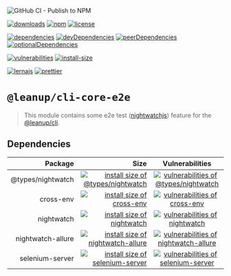 ![GitHub CI - Publish to NPM](https://github.com/leanupjs/leanup/workflows/GitHub%20CI%20-%20Publish%20to%20NPM/badge.svg)

[![downloads][downloads]][downloads-url]
[![npm][npm]][npm-url]
[![license][license]][license-url]

[![dependencies][dependencies]][dependencies-url]
[![devDependencies][devdependencies]][devdependencies-url]
[![peerDependencies][peerdependencies]][peerdependencies-url]
[![optionalDependencies][optionaldependencies]][optionaldependencies-url]

[![vulnerabilities][vulnerabilities]][vulnerabilities-url]
[![install-size][install-size]][install-size-url]

[![lernajs][lernajs]][lernajs-url]
[![prettier][prettier]][prettier-url]

[npm]: https://img.shields.io/npm/v/@leanup/cli-core-e2e
[npm-url]: https://www.npmjs.com/package/@leanup/cli-core-e2e
[dependencies]: https://img.shields.io/david/leanupjs/leanup?path=packages/cli/core/e2e
[dependencies-url]: https://david-dm.org/leanupjs/leanup/release%2F1.0?path=packages/cli/core/e2e
[peerdependencies]: https://img.shields.io/david/peer/leanupjs/leanup?path=packages/cli/core/e2e
[peerdependencies-url]: https://david-dm.org/leanupjs/leanup/release%2F1.0?path=packages/cli/core/e2e&type=peer
[optionaldependencies]: https://img.shields.io/david/optional/leanupjs/leanup?path=packages/cli/core/e2e
[optionaldependencies-url]: https://david-dm.org/leanupjs/leanup/release%2F1.0?path=packages/cli/core/e2e&type=optional
[devdependencies]: https://img.shields.io/david/dev/leanupjs/leanup?path=packages/cli/core/e2e
[devdependencies-url]: https://david-dm.org/leanupjs/leanup/release%2F1.0?path=packages/cli/core/e2e&type=dev
[vulnerabilities]: https://snyk.io/test/npm/@leanup/cli-core-e2e/badge.svg
[vulnerabilities-url]: https://snyk.io/test/npm/@leanup/cli-core-e2e
[downloads]: https://img.shields.io/npm/dm/@leanup/cli-core-e2e
[downloads-url]: https://npmcharts.com/compare/@leanup/cli-core-e2e?minimal=true
[install-size]: https://packagephobia.now.sh/badge?p=@leanup/cli-core-e2e
[install-size-url]: https://packagephobia.now.sh/result?p=@leanup/cli-core-e2e
[license]: https://img.shields.io/npm/l/@leanup/cli
[license-url]: https://github.com/leanupjs/leanup/blob/master/LICENSE
[lernajs]: https://img.shields.io/badge/managed%20with-lerna-blueviolet
[lernajs-url]: https://lerna.js.org
[prettier]: https://img.shields.io/badge/code_style-prettier-ff69b4.svg
[prettier-url]: https://prettier.io

# `@leanup/cli-core-e2e`

> This module contains some e2e test ([nightwatchjs](https://nightwatchjs.org/)) feature for the [@leanup/cli](https://www.npmjs.com/package/@leanup/cli).

## Dependencies

|           Package |                                                                                                                                                    Size |                                                               Vulnerabilities                                                               |
| ----------------: | ------------------------------------------------------------------------------------------------------------------------------------------------------: | :-----------------------------------------------------------------------------------------------------------------------------------------: |
| @types/nightwatch | [![install size of @types/nightwatch](https://packagephobia.now.sh/badge?p=@types/nightwatch)](https://packagephobia.now.sh/result?p=@types/nightwatch) | [![vulnerabilities of @types/nightwatch](https://snyk.io/test/npm/@types/nightwatch/badge.svg)](https://snyk.io/test/npm/@types/nightwatch) |
|         cross-env |                         [![install size of cross-env](https://packagephobia.now.sh/badge?p=cross-env)](https://packagephobia.now.sh/result?p=cross-env) |             [![vulnerabilities of cross-env](https://snyk.io/test/npm/cross-env/badge.svg)](https://snyk.io/test/npm/cross-env)             |
|        nightwatch |                      [![install size of nightwatch](https://packagephobia.now.sh/badge?p=nightwatch)](https://packagephobia.now.sh/result?p=nightwatch) |           [![vulnerabilities of nightwatch](https://snyk.io/test/npm/nightwatch/badge.svg)](https://snyk.io/test/npm/nightwatch)            |
| nightwatch-allure | [![install size of nightwatch-allure](https://packagephobia.now.sh/badge?p=nightwatch-allure)](https://packagephobia.now.sh/result?p=nightwatch-allure) | [![vulnerabilities of nightwatch-allure](https://snyk.io/test/npm/nightwatch-allure/badge.svg)](https://snyk.io/test/npm/nightwatch-allure) |
|   selenium-server |       [![install size of selenium-server](https://packagephobia.now.sh/badge?p=selenium-server)](https://packagephobia.now.sh/result?p=selenium-server) |    [![vulnerabilities of selenium-server](https://snyk.io/test/npm/selenium-server/badge.svg)](https://snyk.io/test/npm/selenium-server)    |
